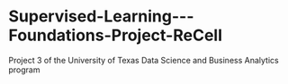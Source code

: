 # Supervised-Learning---Foundations-Project-ReCell
Project 3 of the University of Texas Data Science and Business Analytics program
